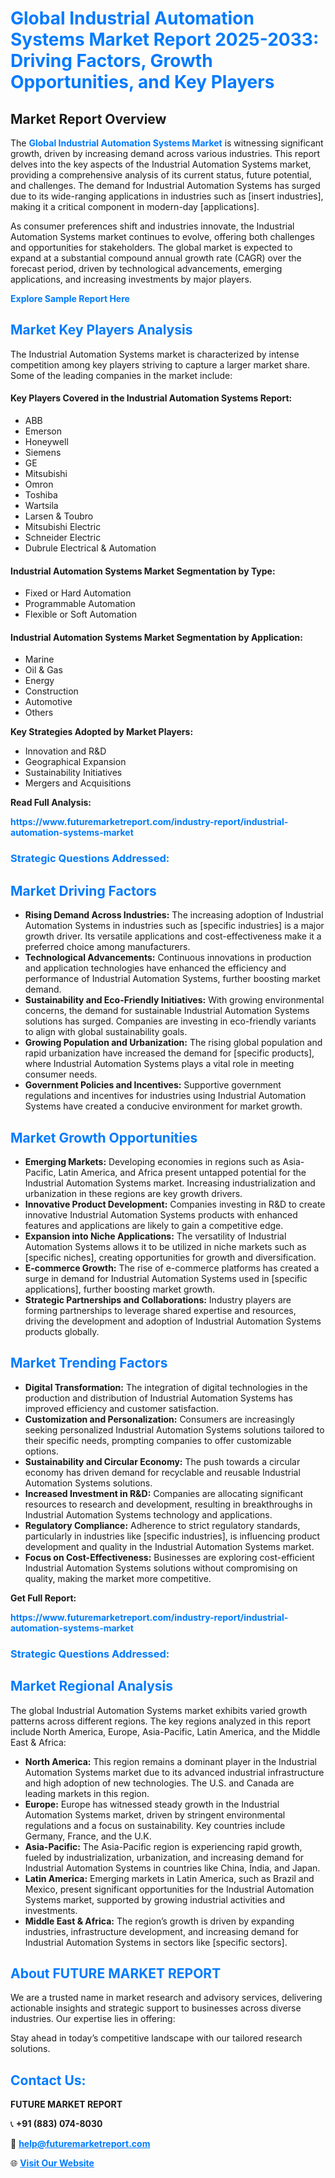 <h1 style="color: #007BFF;">Global Industrial Automation Systems Market Report 2025-2033: Driving Factors, Growth Opportunities, and Key Players</h1>

<section id="overview">
<h2>Market Report Overview</h2>
<p>The <a href="https://www.futuremarketreport.com/industry-report/industrial-automation-systems-market" style="color: #007BFF; text-decoration: none;"><strong>Global Industrial Automation Systems Market</strong></a> is witnessing significant growth, driven by increasing demand across various industries. This report delves into the key aspects of the Industrial Automation Systems market, providing a comprehensive analysis of its current status, future potential, and challenges. The demand for Industrial Automation Systems has surged due to its wide-ranging applications in industries such as [insert industries], making it a critical component in modern-day [applications].</p>
<p>As consumer preferences shift and industries innovate, the Industrial Automation Systems market continues to evolve, offering both challenges and opportunities for stakeholders. The global market is expected to expand at a substantial compound annual growth rate (CAGR) over the forecast period, driven by technological advancements, emerging applications, and increasing investments by major players.</p>
</section>

<section id="overview">
<p><a href="https://www.futuremarketreport.com/request-sample/reportId=60249" style="color: #007BFF; text-decoration: none;"><strong>Explore Sample Report Here</strong></a></p>
</section>

<section id="key-players">
<h2 style="color: #007BFF;">Market Key Players Analysis</h2>
<p>The Industrial Automation Systems market is characterized by intense competition among key players striving to capture a larger market share. Some of the leading companies in the market include:</p>
<h4>Key Players Covered in the Industrial Automation Systems Report:</h4>
<ul><li>ABB</li><li>Emerson</li><li>Honeywell</li><li>Siemens</li><li>GE</li><li>Mitsubishi</li><li>Omron</li><li>Toshiba</li><li>Wartsila</li><li>Larsen &amp; Toubro</li><li>Mitsubishi Electric</li><li>Schneider Electric</li><li>Dubrule Electrical &amp; Automation</li></ul>
<h4>Industrial Automation Systems Market Segmentation by Type:</h4>
<ul><li>Fixed or Hard Automation</li><li>Programmable Automation</li><li>Flexible or Soft Automation</li></ul>

<h4>Industrial Automation Systems Market Segmentation by Application:</h4>
<ul><li>Marine</li><li>Oil &amp; Gas</li><li>Energy</li><li>Construction</li><li>Automotive</li><li>Others</li></ul>
<p><strong>Key Strategies Adopted by Market Players:</strong></p>
<ul>
<li>Innovation and R&D</li>
<li>Geographical Expansion</li>
<li>Sustainability Initiatives</li>
<li>Mergers and Acquisitions</li>
</ul>
</section>

<section>
<p><strong>Read Full Analysis: </strong></p><a href="https://www.futuremarketreport.com/industry-report/industrial-automation-systems-market" style="color: #007BFF; text-decoration: none;"><strong>https://www.futuremarketreport.com/industry-report/industrial-automation-systems-market</strong></a>
<h3 style="color: #007BFF;">Strategic Questions Addressed:</h3>
</section>

<section id="driving-factors">
<h2 style="color: #007BFF;">Market Driving Factors</h2>
<ul>
<li><strong>Rising Demand Across Industries:</strong> The increasing adoption of Industrial Automation Systems in industries such as [specific industries] is a major growth driver. Its versatile applications and cost-effectiveness make it a preferred choice among manufacturers.</li>
<li><strong>Technological Advancements:</strong> Continuous innovations in production and application technologies have enhanced the efficiency and performance of Industrial Automation Systems, further boosting market demand.</li>
<li><strong>Sustainability and Eco-Friendly Initiatives:</strong> With growing environmental concerns, the demand for sustainable Industrial Automation Systems solutions has surged. Companies are investing in eco-friendly variants to align with global sustainability goals.</li>
<li><strong>Growing Population and Urbanization:</strong> The rising global population and rapid urbanization have increased the demand for [specific products], where Industrial Automation Systems plays a vital role in meeting consumer needs.</li>
<li><strong>Government Policies and Incentives:</strong> Supportive government regulations and incentives for industries using Industrial Automation Systems have created a conducive environment for market growth.</li>
</ul>
</section>

<section id="growth-opportunities">
<h2 style="color: #007BFF;">Market Growth Opportunities</h2>
<ul>
<li><strong>Emerging Markets:</strong> Developing economies in regions such as Asia-Pacific, Latin America, and Africa present untapped potential for the Industrial Automation Systems market. Increasing industrialization and urbanization in these regions are key growth drivers.</li>
<li><strong>Innovative Product Development:</strong> Companies investing in R&D to create innovative Industrial Automation Systems products with enhanced features and applications are likely to gain a competitive edge.</li>
<li><strong>Expansion into Niche Applications:</strong> The versatility of Industrial Automation Systems allows it to be utilized in niche markets such as [specific niches], creating opportunities for growth and diversification.</li>
<li><strong>E-commerce Growth:</strong> The rise of e-commerce platforms has created a surge in demand for Industrial Automation Systems used in [specific applications], further boosting market growth.</li>
<li><strong>Strategic Partnerships and Collaborations:</strong> Industry players are forming partnerships to leverage shared expertise and resources, driving the development and adoption of Industrial Automation Systems products globally.</li>
</ul>
</section>

<section id="trending-factors">
<h2 style="color: #007BFF;">Market Trending Factors</h2>
<ul>
<li><strong>Digital Transformation:</strong> The integration of digital technologies in the production and distribution of Industrial Automation Systems has improved efficiency and customer satisfaction.</li>
<li><strong>Customization and Personalization:</strong> Consumers are increasingly seeking personalized Industrial Automation Systems solutions tailored to their specific needs, prompting companies to offer customizable options.</li>
<li><strong>Sustainability and Circular Economy:</strong> The push towards a circular economy has driven demand for recyclable and reusable Industrial Automation Systems solutions.</li>
<li><strong>Increased Investment in R&D:</strong> Companies are allocating significant resources to research and development, resulting in breakthroughs in Industrial Automation Systems technology and applications.</li>
<li><strong>Regulatory Compliance:</strong> Adherence to strict regulatory standards, particularly in industries like [specific industries], is influencing product development and quality in the Industrial Automation Systems market.</li>
<li><strong>Focus on Cost-Effectiveness:</strong> Businesses are exploring cost-efficient Industrial Automation Systems solutions without compromising on quality, making the market more competitive.</li>
</ul>
</section>

<section>
<p><strong>Get Full Report: </strong></p><a href="https://www.futuremarketreport.com/industry-report/industrial-automation-systems-market" style="color: #007BFF; text-decoration: none;"><strong>https://www.futuremarketreport.com/industry-report/industrial-automation-systems-market</strong></a>
<h3 style="color: #007BFF;">Strategic Questions Addressed:</h3>
</section>


<section id="regional-analysis">
<h2 style="color: #007BFF;">Market Regional Analysis</h2>
<p>The global Industrial Automation Systems market exhibits varied growth patterns across different regions. The key regions analyzed in this report include North America, Europe, Asia-Pacific, Latin America, and the Middle East & Africa:</p>
<ul>
<li><strong>North America:</strong> This region remains a dominant player in the Industrial Automation Systems market due to its advanced industrial infrastructure and high adoption of new technologies. The U.S. and Canada are leading markets in this region.</li>
<li><strong>Europe:</strong> Europe has witnessed steady growth in the Industrial Automation Systems market, driven by stringent environmental regulations and a focus on sustainability. Key countries include Germany, France, and the U.K.</li>
<li><strong>Asia-Pacific:</strong> The Asia-Pacific region is experiencing rapid growth, fueled by industrialization, urbanization, and increasing demand for Industrial Automation Systems in countries like China, India, and Japan.</li>
<li><strong>Latin America:</strong> Emerging markets in Latin America, such as Brazil and Mexico, present significant opportunities for the Industrial Automation Systems market, supported by growing industrial activities and investments.</li>
<li><strong>Middle East & Africa:</strong> The region’s growth is driven by expanding industries, infrastructure development, and increasing demand for Industrial Automation Systems in sectors like [specific sectors].</li>
</ul>
</section>

<footer>
<h2 style="color: #007BFF;">About FUTURE MARKET REPORT</h2>
<p>We are a trusted name in market research and advisory services, delivering actionable insights and strategic support to businesses across diverse industries. Our expertise lies in offering:</p>

<p>Stay ahead in today’s competitive landscape with our tailored research solutions.</p>

<h2 style="color: #007BFF;">Contact Us:</h2>
<p><strong>FUTURE MARKET REPORT</strong></p>
<p>📞 <strong>+91 (883) 074-8030</strong></p>
<p>📧 <strong><a href="mailto:help@futuremarketreport.com" style="color: #007BFF;">help@futuremarketreport.com</a></strong></p>
<p>🌐 <strong><a href="https://www.futuremarketreport.com/" style="color: #007BFF;">Visit Our Website</a></strong></p>
</footer>